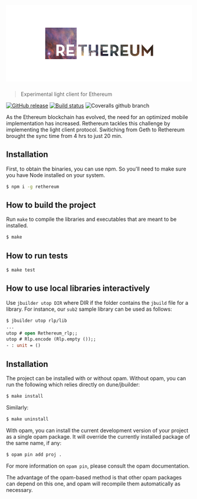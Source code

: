 
# [![Reason Ethereum](media/header.png)](https://rethereum.com)
> Experimental light client for Ethereum

[![GitHub release](https://img.shields.io/github/release/figitaki/reason-ethereum.svg?style=flat-square)](https://github.com/figitaki/reason-ethereum/releases) [![Build status](https://img.shields.io/travis/figitaki/reason-ethereum/master.svg?style=flat-square)](https://travis-ci.com/figitaki/reason-ethereum/master.svg)
![Coveralls github branch](https://img.shields.io/coveralls/github/figitaki/reason-ethereum/master.svg?style=flat-square)

As the Ethereum blockchain has evolved, the need for an optimized mobile implementation has increased. Rethereum tackles this challenge by implementing the light client protocol. Switiching from Geth to Rethereum brought the sync time from 4 hrs to just 20 min.

Installation
--

First, to obtain the binaries, you can use npm. So you'll need to make sure you have Node installed on your system.

```bash
$ npm i -g rethereum
```

How to build the project
--

Run `make` to compile the libraries and executables that are
meant to be installed.
```sh
$ make
```

How to run tests
--

```sh
$ make test
```

How to use local libraries interactively
--

Use `jbuilder utop DIR` where DIR if the folder contains the `jbuild`
file for a library. For instance, our `sub2` sample library can be
used as follows:

```ocaml
$ jbuilder utop rlp/lib
...
utop # open Rethereum_rlp;;
utop # Rlp.encode (Rlp.empty ());;
- : unit = ()
```

Installation
--

The project can be installed with or without opam.
Without opam, you can run the following which relies directly on
dune/jbuilder:
```sh
$ make install
```
Similarly:
```sh
$ make uninstall
```

With opam, you can install the current development version of your
project as a single opam package. It will override the currently
installed package of the same name, if any:
```sh
$ opam pin add proj .
```
For more information on `opam pin`, please consult the opam documentation.

The advantage of the opam-based method is that other opam packages can
depend on this one, and opam will recompile them automatically as
necessary.
